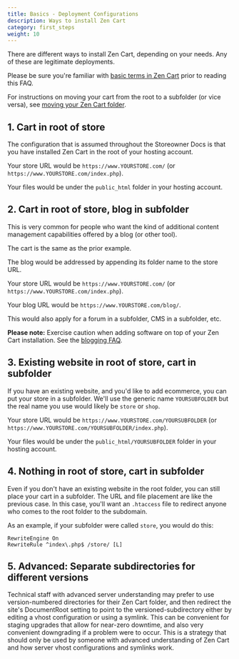 ```yaml
---
title: Basics - Deployment Configurations
description: Ways to install Zen Cart 
category: first_steps
weight: 10
---
```


There are different ways to install Zen Cart, depending on your needs. 
Any of these are legitimate deployments. 

Please be sure you're familiar with [basic terms in Zen Cart](/user/first_steps/basic_terms/) prior to reading this FAQ.

For instructions on moving your cart from the root to a subfolder (or vice versa), see [moving your Zen Cart folder](/user/installing/move_cart/).


## 1. Cart in root of store 

The configuration that is assumed throughout the Storeowner Docs is that you have installed Zen Cart in the root of your hosting account.

Your store URL would be `https://www.YOURSTORE.com/` (or `https://www.YOURSTORE.com/index.php`). 

Your files would be under the `public_html` folder in your hosting account. 

## 2. Cart in root of store, blog in subfolder

This is very common for people who want the kind of additional content management capabilities offered by a blog (or other tool).

The cart is the same as the prior example.

The blog would be addressed by appending its folder name to the store URL.

Your store URL would be `https://www.YOURSTORE.com/` (or `https://www.YOURSTORE.com/index.php`). 

Your blog URL would be `https://www.YOURSTORE.com/blog/`. 

This would also apply for a forum in a subfolder, CMS in a subfolder, etc. 

**Please note:** Exercise caution when adding software on top of your Zen Cart installation.  See the [blogging FAQ](/user/running/blogging).
 
## 3. Existing website in root of store, cart in subfolder

If you have an existing website, and you'd like to add ecommerce, you can put your store in a subfolder.  We'll use the generic name `YOURSUBFOLDER` but the real name you use would likely be `store` or `shop`. 

Your store URL would be `https://www.YOURSTORE.com/YOURSUBFOLDER` (or `https://www.YOURSTORE.com/YOURSUBFOLDER/index.php`). 

Your files would be under the `public_html/YOURSUBFOLDER` folder in your hosting account. 

## 4. Nothing in root of store, cart in subfolder 

Even if you don't have an existing website in the root folder, you can still place your cart in a subfolder.   The URL and file placement are like the previous case.  In this case, you'll want an `.htaccess` file to redirect anyone who comes to the root folder to the subdomain.  

As an example, if your subfolder were called `store`, you would do this: 

```
RewriteEngine On
RewriteRule ^index\.php$ /store/ [L]
```

## 5. Advanced: Separate subdirectories for different versions

Technical staff with advanced server understanding may prefer to use version-numbered directories for their Zen Cart folder, and then redirect the site's DocumentRoot setting to point to the versioned-subdirectory either by editing a vhost configuration or using a symlink. This can be convenient for staging upgrades that allow for near-zero downtime, and also very convenient downgrading if a problem were to occur. This is a strategy that should only be used by someone with advanced understanding of Zen Cart and how server vhost configurations and symlinks work.
